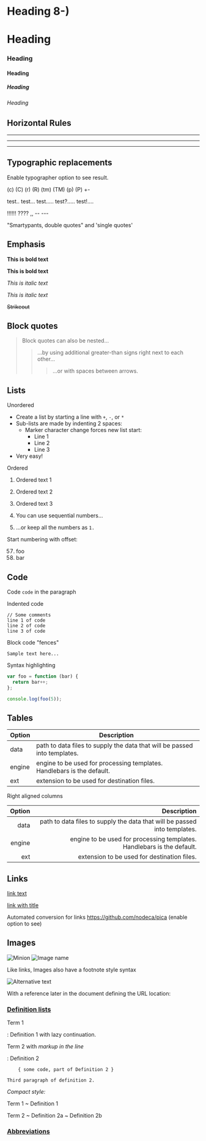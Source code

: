 # Heading 8-)
# Heading
### Heading
#### Heading
##### Heading
###### Heading


## Horizontal Rules

___

---

***

## Typographic replacements

Enable typographer option to see result.

(c) (C) (r) (R) (tm) (TM) (p) (P) +-

test.. test... test..... test?..... test!....

!!!!!! ???? ,,  -- ---

"Smartypants, double quotes" and 'single quotes'


## Emphasis

**This is bold text**

__This is bold text__

*This is italic text*

_This is italic text_

~~Strikeout~~


## Block quotes


> Block quotes can also be nested...
>> ...by using additional greater-than signs right next to each other...
> > > ...or with spaces between arrows.


## Lists

Unordered

+ Create a list by starting a line with `+`, `-`, or `*`
+ Sub-lists are made by indenting 2 spaces:
    - Marker character change forces new list start:
        * Line 1
        + Line 2
        - Line 3
+ Very easy!

Ordered

1. Ordered text 1
2. Ordered text 2
3. Ordered text 3


1. You can use sequential numbers...
1. ...or keep all the numbers as `1.`

Start numbering with offset:

57. foo
1. bar


## Code

Code `code` in the paragraph

Indented code

    // Some comments
    line 1 of code
    line 2 of code
    line 3 of code


Block code "fences"

```
Sample text here...
```

Syntax highlighting

``` js
var foo = function (bar) {
  return bar++;
};

console.log(foo(5));
```

## Tables

| Option | Description                                                               |
| ------ |---------------------------------------------------------------------------|
| data   | path to data files to supply the data that will be passed into templates. |
| engine | engine to be used for processing templates. Handlebars is the default.    |
| ext    | extension to be used for destination files.                               |

Right aligned columns

| Option |                                                               Description |
| ------:|--------------------------------------------------------------------------:|
| data   | path to data files to supply the data that will be passed into templates. |
| engine |    engine to be used for processing templates. Handlebars is the default. |
| ext    |                               extension to be used for destination files. |


## Links

[link text](http://dev.nodeca.com)

[link with title](http://nodeca.github.io/pica/demo/ "title text!")

Automated conversion for links https://github.com/nodeca/pica (enable option to see)


## Images

![Minion](https://octodex.github.com/images/minion.png)
![Image name](https://octodex.github.com/images/stormtroopocat.jpg "The Stormtroopocat")

Like links, Images also have a footnote style syntax

![Alternative text][id]

With a reference later in the document defining the URL location:

[id]: https://octodex.github.com/images/dojocat.jpg  "The cat"

### [Definition lists](https://github.com/markdown-it/markdown-it-deflist)

Term 1

:   Definition 1
with lazy continuation.

Term 2 with *markup in the line*

:   Definition 2

        { some code, part of Definition 2 }

    Third paragraph of definition 2.

_Compact style:_

Term 1
~ Definition 1

Term 2
~ Definition 2a
~ Definition 2b


### [Abbreviations](https://github.com/markdown-it/markdown-it-abbr)

